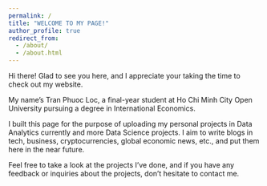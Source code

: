 ```yaml
---
permalink: /
title: "WELCOME TO MY PAGE!"
author_profile: true
redirect_from: 
  - /about/
  - /about.html
---
```


Hi there! Glad to see you here, and I appreciate your taking the time to check out my website.

My name’s Tran Phuoc Loc, a final-year student at Ho Chi Minh City Open University pursuing a degree in International Economics.

I built this page for the purpose of uploading my personal projects in Data Analytics currently and more Data Science projects. I aim to write blogs in tech, business, cryptocurrencies, global economic news, etc., and put them here in the near future.

Feel free to take a look at the projects I’ve done, and if you have any feedback or inquiries about the projects, don’t hesitate to contact me.

